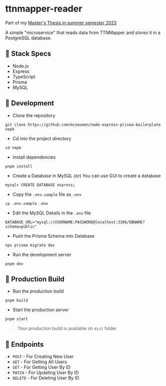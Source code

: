 # ttnmapper-reader

Part of my [Master's Thesis in summer semester 2023](https://github.com/Bassadin/Master-Thesis-INM)

A simple "microservice" that reads data from TTNMapper and stores it in a PostgreSQL database.

## 🍔 Stack Specs

- Node.js
- Express
- TypeScript
- Prisma
- MySQL

## 🧬 Development

- Clone the repository

```
git clone https://github.com/mcnaveen/node-express-prisma-boilerplate nepb
```

- Cd into the project directory

```
cd nepb
```

- Install dependencies

```
pnpm install
```

- Create a Database in MySQL (or) You can use GUI to create a database

```
mysql> CREATE DATABASE express;
```

- Copy the `.env.sample` file as `.env`

```
cp .env.sample .env
```

- Edit the MySQL Details in the `.env` file

```
DATABASE_URL="mysql://USERNAME:PASSWORD@localhost:3306/DBNAME?schema=public"
```

- Push the Prisma Schema into Database

```
npx prisma migrate dev
```

- Run the development server

```
pnpm dev
```

## 🚀 Production Build

- Run the production build

```
pnpm build
```

- Start the production server

```
pnpm start
```

> Your production build is available on `dist` folder

## 🧭 Endpoints

- `POST` - For Creating New User
- `GET` - For Getting All Users
- `GET` - For Getting User By ID
- `PATCH` - For Updating User By ID
- `DELETE` - For Deleting User By ID
